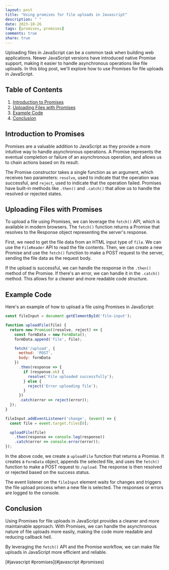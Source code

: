 ```yaml
---
layout: post
title: "Using promises for file uploads in Javascript"
description: " "
date: 2023-10-26
tags: [promises, promises]
comments: true
share: true
---
```


Uploading files in JavaScript can be a common task when building web applications. Newer JavaScript versions have introduced native Promise support, making it easier to handle asynchronous operations like file uploads. In this blog post, we'll explore how to use Promises for file uploads in JavaScript.

## Table of Contents
1. [Introduction to Promises](#introduction-to-promises)
2. [Uploading Files with Promises](#uploading-files-with-promises)
3. [Example Code](#example-code)
4. [Conclusion](#conclusion)

## Introduction to Promises

Promises are a valuable addition to JavaScript as they provide a more intuitive way to handle asynchronous operations. A Promise represents the eventual completion or failure of an asynchronous operation, and allows us to chain actions based on its result.

The Promise constructor takes a single function as an argument, which receives two parameters: `resolve`, used to indicate that the operation was successful, and `reject`, used to indicate that the operation failed. Promises have built-in methods like `.then()` and `.catch()` that allow us to handle the resolved or rejected states.

## Uploading Files with Promises

To upload a file using Promises, we can leverage the `fetch()` API, which is available in modern browsers. The `fetch()` function returns a Promise that resolves to the Response object representing the server's response.

First, we need to get the file data from an HTML input type of `file`. We can use the `FileReader` API to read the file contents. Then, we can create a new Promise and use the `fetch()` function to make a POST request to the server, sending the file data as the request body.

If the upload is successful, we can handle the response in the `.then()` method of the Promise. If there's an error, we can handle it in the `.catch()` method. This allows for a cleaner and more readable code structure.

## Example Code

Here's an example of how to upload a file using Promises in JavaScript:

```javascript
const fileInput = document.getElementById('file-input');

function uploadFile(file) {
  return new Promise((resolve, reject) => {
    const formData = new FormData();
    formData.append('file', file);

    fetch('/upload', {
      method: 'POST',
      body: formData
    })
      .then(response => {
        if (response.ok) {
          resolve('File uploaded successfully');
        } else {
          reject('Error uploading file');
        }
      })
      .catch(error => reject(error));
  });
}

fileInput.addEventListener('change', (event) => {
  const file = event.target.files[0];

  uploadFile(file)
    .then(response => console.log(response))
    .catch(error => console.error(error));
});
```

In the above code, we create a `uploadFile` function that returns a Promise. It creates a `FormData` object, appends the selected file, and uses the `fetch()` function to make a POST request to `/upload`. The response is then resolved or rejected based on the success status.

The event listener on the `fileInput` element waits for changes and triggers the file upload process when a new file is selected. The responses or errors are logged to the console.

## Conclusion

Using Promises for file uploads in JavaScript provides a cleaner and more maintainable approach. With Promises, we can handle the asynchronous nature of file uploads more easily, making the code more readable and reducing callback hell.

By leveraging the `fetch()` API and the Promise workflow, we can make file uploads in JavaScript more efficient and reliable.

[#javascript #promises](#javascript #promises)